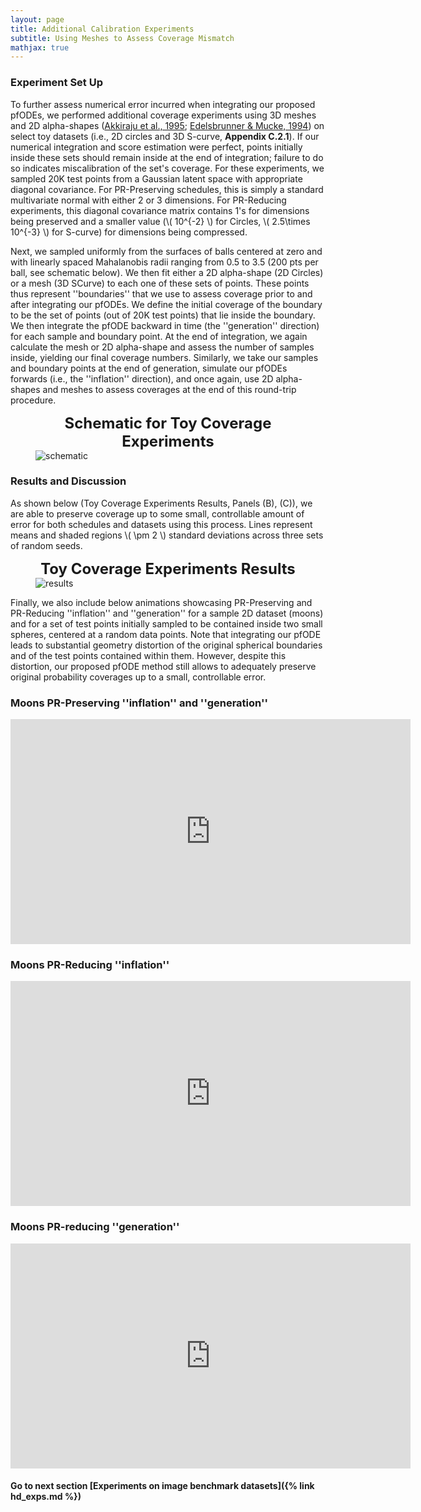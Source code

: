 ```yaml
---
layout: page
title: Additional Calibration Experiments 
subtitle: Using Meshes to Assess Coverage Mismatch 
mathjax: true
---
```


### Experiment Set Up 
To further assess numerical error incurred when integrating our proposed pfODEs, we performed additional coverage experiments using 3D meshes 
and 2D alpha-shapes ([Akkiraju et al., 1995](http://wcl.cs.rpi.edu/papers/b11.pdf); [Edelsbrunner & Mucke, 1994](https://dl.acm.org/doi/pdf/10.1145/174462.156635)) 
on select toy datasets (i.e., 2D circles and 3D S-curve, <strong>Appendix C.2.1</strong>). If our numerical integration and score estimation were perfect, 
points initially inside these sets should remain inside at the end of 
integration; failure to do so indicates miscalibration of the set's coverage. For these experiments, 
we sampled 20K test points from a Gaussian latent space with appropriate diagonal covariance. For PR-Preserving schedules, 
this is simply a standard multivariate normal with either 2 or 3 dimensions. For PR-Reducing experiments, this diagonal covariance 
matrix contains 1's for dimensions being preserved and a smaller value (\\( 10^{-2} \\) for Circles, \\( 2.5\times 10^{-3} \\) 
for S-curve) for dimensions being compressed. 

Next, we sampled uniformly from the surfaces of balls centered at zero and with linearly spaced Mahalanobis radii ranging 
from 0.5 to 3.5 (200 pts per ball, see schematic below). We then fit either a 2D alpha-shape (2D Circles) or a mesh (3D SCurve) to each one of 
these sets of points. These points thus represent ''boundaries'' that we use to assess coverage prior to and after 
integrating our pfODEs. We define the initial coverage of the boundary to be the set of points (out of 20K test points) 
that lie inside the boundary. We then integrate the pfODE backward in time (the ''generation'' direction) for each sample and 
boundary point. At the end of integration, we again calculate the mesh or 2D alpha-shape and assess the number of samples inside, 
yielding our final coverage numbers. Similarly, we take our samples and boundary points at the end of generation, 
simulate our pfODEs forwards (i.e., the ''inflation'' direction), and once again, use 2D alpha-shapes and meshes to 
assess coverages at the end of this round-trip procedure. 

<figure>
    <figcaption><strong><center><font size="+2.5">Schematic for Toy Coverage Experiments</font></center></strong></figcaption>
    <img src="https://sites.duke.edu/ifsprojectassets/files/2024/07/Toy_Mesh_Exp_Schematic.jpeg" alt="schematic">
</figure>  



### Results and Discussion 

As shown below (Toy Coverage Experiments Results, Panels (B), (C)), we are able to preserve coverage up to some small,
controllable amount of error for both schedules and datasets using this process. Lines represent means and shaded regions \\( \pm 2 \\) standard
deviations across three sets of random seeds.


<figure>
    <figcaption><strong><center><font size="+2.5">Toy Coverage Experiments Results</font></center></strong></figcaption>
    <img src="https://sites.duke.edu/ifsprojectassets/files/2024/07/Toy_Mesh_Exp_Results.jpeg" alt="results">
</figure>  



Finally, we also include below animations showcasing PR-Preserving and PR-Reducing ''inflation'' and ''generation'' for a sample 2D dataset (moons) 
and for a set of test points initially sampled to be contained inside two small spheres, centered at a random data points.  Note that integrating our pfODE 
leads to substantial geometry distortion of the original spherical boundaries and of the test points contained within them. However, despite this distortion, 
our proposed pfODE method still allows to adequately preserve original probability coverages up to a small, controllable error. 

### Moons PR-Preserving ''inflation'' and ''generation'' 

<center><iframe height="360" width="640" src="https://warpwire.duke.edu/w/GV4IAA/" frameborder="0" scrolling="0" allow="autoplay *; encrypted-media *; fullscreen *; picture-in-picture *;" allowfullscreen></iframe></center>

<!---<p><video muted autoplay controls loop="loop" width="768" height="512" >
  <source src="/assets/videos/moons_prp_melt_gen_cluster_distortion.mp4" type="video/mp4">
</video></p>--->

### Moons PR-Reducing ''inflation''

<center><iframe height="360" width="640" src="https://warpwire.duke.edu/w/HV4IAA/" frameborder="0" scrolling="0" allow="autoplay *; encrypted-media *; fullscreen *; picture-in-picture *;" allowfullscreen></iframe></center>

<!---<p><video muted autoplay controls loop="loop" width="768" height="512" >
  <source src="/assets/videos/moons_prr_melt_cluster_distortion.mp4" type="video/mp4">
</video></p>--->

### Moons PR-reducing ''generation''

<center><iframe height="360" width="640" src="https://warpwire.duke.edu/w/G14IAA/" frameborder="0" scrolling="0" allow="autoplay *; encrypted-media *; fullscreen *; picture-in-picture *;" allowfullscreen></iframe></center>

<!---<p><video muted autoplay controls loop="loop" width="768" height="512" >
  <source src="/assets/videos/moons_prr_gen_cluster_distortion.mp4" type="video/mp4">
</video></p>--->



#### Go to next section [Experiments on image benchmark datasets]({% link hd_exps.md %})